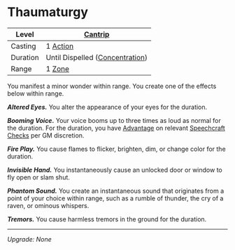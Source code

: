 # Thaumaturgy

| Level    | [Cantrip]({Cantrips}.md)                                              |
| -------- | --------------------------------------------------------------------- |
| Casting  | 1 [Action](../../../../Game%20Procedures/Core%20Procedures/Action.md) |
| Duration | Until Dispelled ([Concentration](../../Concentration.md))             |
| Range    | 1 [Zone](../../../../Game%20Procedures/Core%20Procedures/Zone.md)     |

You manifest a minor wonder within range. You create one of the effects below within range.

**_Altered Eyes._** You alter the appearance of your eyes for the duration.

**_Booming Voice._** Your voice booms up to three times as loud as normal for the duration. For the duration, you have [Advantage](../../../../Game%20Procedures/Die%20Rolling%20Mechanics/Advantage.md) on relevant [Speechcraft](../../../../Player%20Characters/Skills/Secondary%20Skills/Speechcraft.md) [Checks](../../../../Game%20Procedures/Core%20Procedures/Check.md) per GM discretion.

**_Fire Play._** You cause flames to flicker, brighten, dim, or change color for the duration.

**_Invisible Hand._** You instantaneously cause an unlocked door or window to fly open or slam shut.

**_Phantom Sound._** You create an instantaneous sound that originates from a point of your choice within range, such as a rumble of thunder, the cry of a raven, or ominous whispers.

**_Tremors._** You cause harmless tremors in the ground for the duration.

---
_Upgrade: None_
